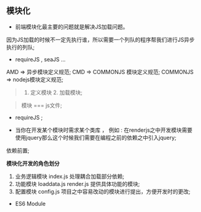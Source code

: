 ## 模块化 

- 前端模块化最主要的问题就是解决JS加载问题。

因为JS加载的时候不一定先执行谁，所以需要一个列队的程序帮我们进行JS异步执行的列队;

- requireJS , seaJS ... 

AMD      => 异步模块定义规范;
CMD      => COMMONJS 模块定义规范;
COMMONJS => nodejs模块定义规范;

> 1. 定义模块  2. 加载模块;

> 模块 === js文件;

* requireJS ;

- 当你在开发某个模块时需求某个类库 ， 例如 : 在renderjs之中开发模块需要使用jquery那么这个时候我们需要在编程之前的依赖之中引入jquery; 

依赖前置;

**模块化开发的角色划分**

1. 业务逻辑模块   index.js
      处理耦合加载部分依赖;
2. 功能模块       loaddata.js render.js
      提供具体功能的模块;
3. 配置模块       config.js
      项目之中容易改动的模块进行提出，方便开发时的更改;



- ES6 Module 